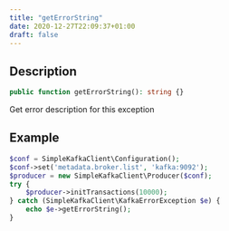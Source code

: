 ```yaml
---
title: "getErrorString"
date: 2020-12-27T22:09:37+01:00
draft: false
---
```

## Description
```php
public function getErrorString(): string {}
```
Get error description for this exception
## Example
```php
$conf = SimpleKafkaClient\Configuration();
$conf->set('metadata.broker.list', 'kafka:9092');
$producer = new SimpleKafkaClient\Producer($conf);
try {
    $producer->initTransactions(10000);
} catch (SimpleKafkaClient\KafkaErrorException $e) {
    echo $e->getErrorString();
}
```